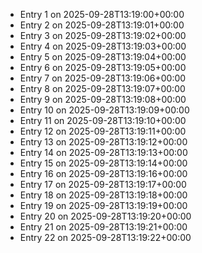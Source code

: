 - Entry 1 on 2025-09-28T13:19:00+00:00
- Entry 2 on 2025-09-28T13:19:01+00:00
- Entry 3 on 2025-09-28T13:19:02+00:00
- Entry 4 on 2025-09-28T13:19:03+00:00
- Entry 5 on 2025-09-28T13:19:04+00:00
- Entry 6 on 2025-09-28T13:19:05+00:00
- Entry 7 on 2025-09-28T13:19:06+00:00
- Entry 8 on 2025-09-28T13:19:07+00:00
- Entry 9 on 2025-09-28T13:19:08+00:00
- Entry 10 on 2025-09-28T13:19:09+00:00
- Entry 11 on 2025-09-28T13:19:10+00:00
- Entry 12 on 2025-09-28T13:19:11+00:00
- Entry 13 on 2025-09-28T13:19:12+00:00
- Entry 14 on 2025-09-28T13:19:13+00:00
- Entry 15 on 2025-09-28T13:19:14+00:00
- Entry 16 on 2025-09-28T13:19:16+00:00
- Entry 17 on 2025-09-28T13:19:17+00:00
- Entry 18 on 2025-09-28T13:19:18+00:00
- Entry 19 on 2025-09-28T13:19:19+00:00
- Entry 20 on 2025-09-28T13:19:20+00:00
- Entry 21 on 2025-09-28T13:19:21+00:00
- Entry 22 on 2025-09-28T13:19:22+00:00
